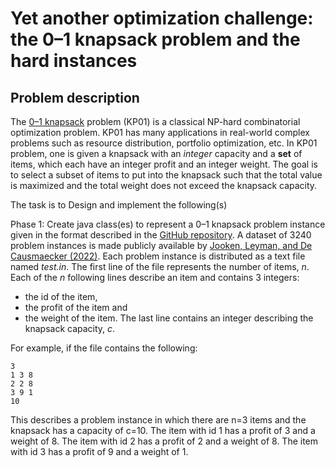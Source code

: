 # Yet another optimization challenge: the 0–1 knapsack problem and the hard instances

## Problem description

The [0–1 knapsack](https://www.sciencedirect.com/science/article/pii/S0925231223007531) problem (KP01) is a classical NP-hard combinatorial optimization problem.
KP01 has many applications in real-world complex problems such as resource distribution, portfolio optimization, etc.
In KP01 problem, one is given a knapsack with an _integer_ capacity and a **set** of  items, which each have an integer profit and an integer weight.
The goal is to select a subset of items to put into the knapsack such that the total value is maximized and the total weight does not exceed the knapsack capacity.

The task is to Design and implement the following(s)

Phase 1:  Create java class(es) to represent a 0–1 knapsack problem instance given in the format described in the [GitHub repository](https://github.com/JorikJooken/knapsackProblemInstances).
A dataset of 3240 problem instances is made publicly available by [Jooken, Leyman, and De Causmaecker (2022)](https://www.sciencedirect.com/science/article/pii/S037722172101016X). 
Each problem instance is distributed as a text file named *test.in*.
The first line of the file represents the number of items, *n*. Each of the *n* following lines describe an item and contains 3 integers: 
* the id of the item, 
* the profit of the item and 
* the weight of the item. 
The last line contains an integer describing the knapsack capacity, *c*.

For example, if the file contains the following:

```
3
1 3 8
2 2 8
3 9 1
10
```

This describes a problem instance in which there are n=3 items and the knapsack has a capacity of c=10. The item with id 1 has a profit of 3 and a weight of 8.
The item with id 2 has a profit of 2 and a weight of 8. The item with id 3 has a profit of 9 and a weight of 1.


